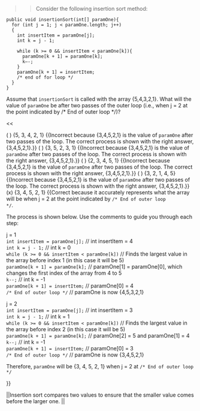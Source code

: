 >>Consider the following insertion sort method:
<pre><code class="java language-java">public void insertionSort(int[] paramOne){
  for (int j = 1; j &lt; paramOne.length; j++)
  {
    int insertItem = paramOne[j];
    int k = j - 1;

    while (k &gt;= 0 &amp;&amp; insertItem &lt; paramOne[k]){
      paramOne[k + 1] = paramOne[k];
      k—-;
    }
    paramOne[k + 1] = insertItem;
    /* end of for loop */
  }
}
</code></pre>
<p>Assume that <code>insertionSort</code> is called with the array {5,4,3,2,1}.
What will the value of <code>paramOne</code> be after two passes of the outer loop (i.e., when j = 2 at the point indicated by /* End of outer loop */)?</p><<

( ) {5, 3, 4, 2, 1} {{Incorrect because {3,4,5,2,1} is the value of <code>paramOne</code> after two passes of the loop. The correct process is shown with the right answer, {3,4,5,2,1}.}}
( ) {3, 5, 2, 3, 1} {{Incorrect because {3,4,5,2,1} is the value of <code>paramOne</code> after two passes of the loop. The correct process is shown with the right answer, {3,4,5,2,1}.}}
( ) {2, 3, 4, 5, 1} {{Incorrect because {3,4,5,2,1} is the value of <code>paramOne</code> after two passes of the loop. The correct process is shown with the right answer, {3,4,5,2,1}.}}
( ) {3, 2, 1, 4, 5} {{Incorrect because {3,4,5,2,1} is the value of <code>paramOne</code> after two passes of the loop. The correct process is shown with the right answer, {3,4,5,2,1}.}}
(x) {3, 4, 5, 2, 1} {{Correct because it accurately represents what the array will be when j = 2 at the point indicated by <code>/* End of outer loop */</code>.
<p>The process is shown below. Use the comments to guide you through each step:</p>
<p>j = 1<br/>
<code>int insertItem = paramOne[j];</code> // int insertItem = 4<br/>
<code>int k = j - 1;</code> // int k = 0<br/>
<code>while (k &gt;= 0 &amp;&amp; insertItem &lt; paramOne[k])</code> // Finds the largest value in the array before index 1 (in this case it will be 5)<br/>
<code>paramOne[k + 1] = paramOne[k];</code> // paramOne[1] = paramOne[0], which changes the first index of the array from 4 to 5<br/>
<code>k--;</code> // int k = -1<br/>
<code>paramOne[k + 1] = insertItem;</code> // paramOne[0] = 4</code><br/>
<code>/* End of outer loop */</code> // paramOne is now {4,5,3,2,1}</p>
<p>j = 2<br/>
<code>int insertItem = paramOne[j];</code> // int insertItem = 3<br/>
<code>int k = j - 1;</code> // int k = 1<br/>
<code>while (k &gt;= 0 &amp;&amp; insertItem &lt; paramOne[k])</code> // Finds the largest value in the array before index 2 (in this case it will be 5)<br/>
<code>paramOne[k + 1] = paramOne[k];</code> // paramOne[2] = 5 and paramOne[1] = 4<br/>
<code>k--;</code> // int k = -1<br/>
<code>paramOne[k + 1] = insertItem;</code> // paramOne[0] = 3<br/>
<code>/* End of outer loop */</code> // paramOne is now {3,4,5,2,1}</p>
<p>Therefore, <code>paramOne</code> will be {3, 4, 5, 2, 1} when j = 2 at <code>/* End of outer loop */</code></p>}}

||Insertion sort compares two values to ensure that the smaller value comes before the larger one. ||
